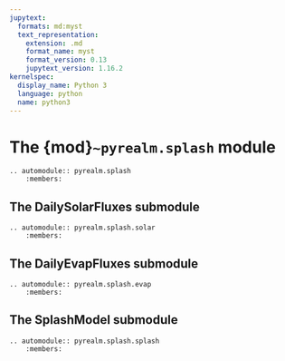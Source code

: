 ```yaml
---
jupytext:
  formats: md:myst
  text_representation:
    extension: .md
    format_name: myst
    format_version: 0.13
    jupytext_version: 1.16.2
kernelspec:
  display_name: Python 3
  language: python
  name: python3
---
```


# The {mod}`~pyrealm.splash` module

```{eval-rst}
.. automodule:: pyrealm.splash
    :members:
```

## The DailySolarFluxes submodule

```{eval-rst}
.. automodule:: pyrealm.splash.solar
    :members:
```

## The DailyEvapFluxes submodule

```{eval-rst}
.. automodule:: pyrealm.splash.evap
    :members:
```

## The SplashModel submodule

```{eval-rst}
.. automodule:: pyrealm.splash.splash
    :members:
```
